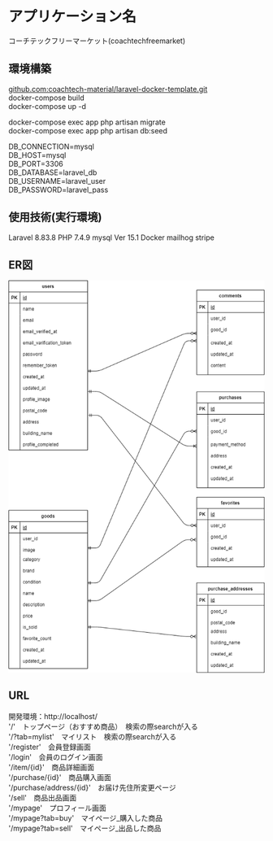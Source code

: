 # アプリケーション名
コーチテックフリーマーケット(coachtechfreemarket)
## 環境構築
[github.com:coachtech-material/laravel-docker-template.git ](https://github.com/coachtech-material/laravel-docker-template)   
docker-compose build  
docker-compose up -d  

docker-compose exec app php artisan migrate  
docker-compose exec app php artisan db:seed  

DB_CONNECTION=mysql  
DB_HOST=mysql  
DB_PORT=3306  
DB_DATABASE=laravel_db  
DB_USERNAME=laravel_user  
DB_PASSWORD=laravel_pass  
## 使用技術(実行環境)
Laravel 8.83.8
PHP 7.4.9
mysql  Ver 15.1 
Docker
mailhog
stripe
## ER図
![ER図](free-market.drawio.png)
## URL
開発環境：http://localhost/  
'/'　トップページ（おすすめ商品）　検索の際searchが入る  
'/?tab=mylist'　マイリスト　検索の際searchが入る  
'/register'　会員登録画面  
'/login'　会員のログイン画面  
'/item/{id}'　商品詳細画面    
'/purchase/{id}'　商品購入画面    
'/purchase/address/{id}'　お届け先住所変更ページ  
'/sell'　商品出品画面  
'/mypage'　プロフィール画面  
'/mypage?tab=buy'　マイページ_購入した商品  
'/mypage?tab=sell'　マイページ_出品した商品  　  
